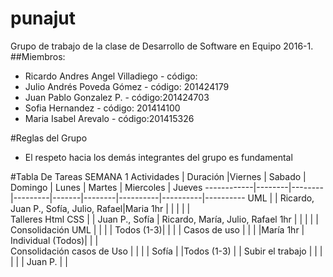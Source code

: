 # punajut
Grupo de trabajo de la clase de Desarrollo de Software en Equipo 2016-1.
##Miembros:
* Ricardo Andres Angel Villadiego - código:
* Julio Andrés Poveda Gómez - código: 201424179
* Juan Pablo Gonzalez P. - código:201424703
* Sofia Hernandez - código: 201414100
* Maria Isabel Arevalo - código:201415326
 

#Reglas del Grupo
* El respeto hacia los demás integrantes del grupo es fundamental

#Tabla De Tareas SEMANA 1
Actividades | Duración |Viernes | Sabado | Domingo | Lunes | Martes | Miercoles | Jueves
------------|--------|--------|---------|-------|--------|----------|----------|----------
UML      |        | Ricardo, Juan P., Sofía, Julio, Rafael|Maria 1hr         |       |        |          |           |         
Talleres Html CSS |       | Juan P., Sofía | Ricardo, María, Julio, Rafael 1hr |         |       |        |          |
Consolidación UML |       |        |         | Todos (1-3)|       |        |          |
Casos de uso |       |        |         |María 1hr | Individual (Todos)|          |            |                  
Consolidación casos de Uso |       |        |         |    Sofía  |       |Todos (1-3)            |            |
Subir el trabajo |       |        |         |          |       | Juan P.             |            |
